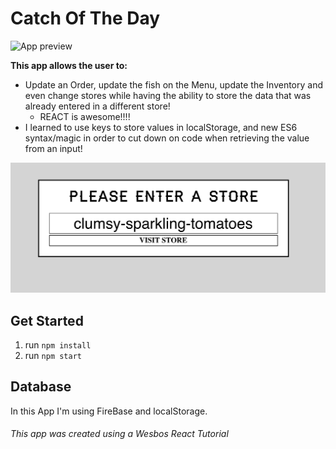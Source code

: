 # Catch Of The Day

![App preview](../public/images/appPreview.png)

**This app allows the user to:**
* Update an Order, update the fish on the Menu, update the Inventory and even change stores while having the ability to store the data that was already entered in a different store!
  * REACT is awesome!!!!
* I learned to use keys to store values in localStorage, and new ES6 syntax/magic in order to cut down on code when retrieving the value from an input!


![storePicker preview](https://github.com/KMedinaTheDev/catchOfTheDay/blob/master/public/images/storePickerScreenShot.png)

## Get Started
1. run `npm install`
2. run `npm start`

## Database
In this App I'm using FireBase and localStorage.

###### This app was created using a _Wesbos React Tutorial_
